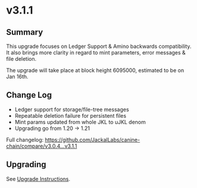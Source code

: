 # v3.1.1
## Summary
This upgrade focuses on Ledger Support & Amino backwards compatibility. It also brings more clarity in regard to mint parameters, error messages & file deletion.

The upgrade will take place at block height 6095000, estimated to be on Jan 16th.

## Change Log
* Ledger support for storage/file-tree messages
* Repeatable deletion failure for persistent files
* Mint params updated from whole JKL to uJKL denom
* Upgrading go from 1.20 -> 1.21

Full changelog: https://github.com/JackalLabs/canine-chain/compare/v3.0.4...v3.1.1

## Upgrading
See [Upgrade Instructions](https://github.com/JackalLabs/canine-chain/blob/v3.x.x/upgrades/v3.1.1.md).